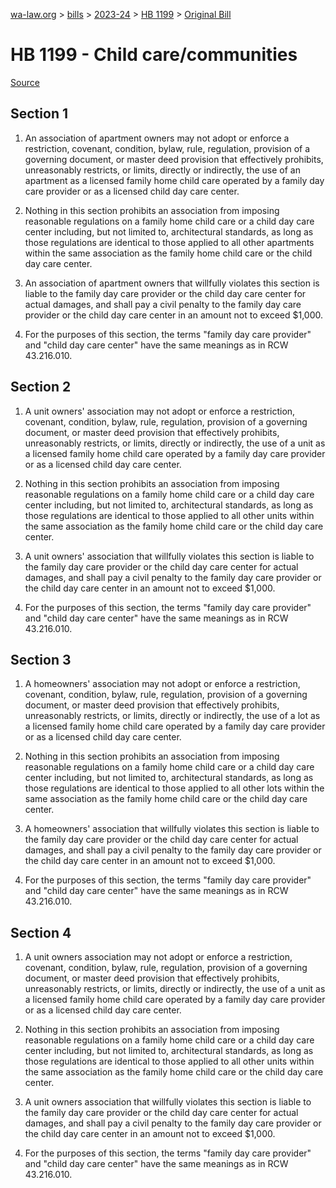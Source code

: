 [wa-law.org](/) > [bills](/bills/) > [2023-24](/bills/2023-24) > [HB 1199](/bills/2023-24/hb/1199/) > [Original Bill](/bills/2023-24/hb/1199/1/)

# HB 1199 - Child care/communities

[Source](http://lawfilesext.leg.wa.gov/biennium/2023-24/Pdf/Bills/House%20Bills/1199.pdf)

## Section 1
1. An association of apartment owners may not adopt or enforce a restriction, covenant, condition, bylaw, rule, regulation, provision of a governing document, or master deed provision that effectively prohibits, unreasonably restricts, or limits, directly or indirectly, the use of an apartment as a licensed family home child care operated by a family day care provider or as a licensed child day care center.

2. Nothing in this section prohibits an association from imposing reasonable regulations on a family home child care or a child day care center including, but not limited to, architectural standards, as long as those regulations are identical to those applied to all other apartments within the same association as the family home child care or the child day care center.

3. An association of apartment owners that willfully violates this section is liable to the family day care provider or the child day care center for actual damages, and shall pay a civil penalty to the family day care provider or the child day care center in an amount not to exceed $1,000.

4. For the purposes of this section, the terms "family day care provider" and "child day care center" have the same meanings as in RCW 43.216.010.

## Section 2
1. A unit owners' association may not adopt or enforce a restriction, covenant, condition, bylaw, rule, regulation, provision of a governing document, or master deed provision that effectively prohibits, unreasonably restricts, or limits, directly or indirectly, the use of a unit as a licensed family home child care operated by a family day care provider or as a licensed child day care center.

2. Nothing in this section prohibits an association from imposing reasonable regulations on a family home child care or a child day care center including, but not limited to, architectural standards, as long as those regulations are identical to those applied to all other units within the same association as the family home child care or the child day care center.

3. A unit owners' association that willfully violates this section is liable to the family day care provider or the child day care center for actual damages, and shall pay a civil penalty to the family day care provider or the child day care center in an amount not to exceed $1,000.

4. For the purposes of this section, the terms "family day care provider" and "child day care center" have the same meanings as in RCW 43.216.010.

## Section 3
1. A homeowners' association may not adopt or enforce a restriction, covenant, condition, bylaw, rule, regulation, provision of a governing document, or master deed provision that effectively prohibits, unreasonably restricts, or limits, directly or indirectly, the use of a lot as a licensed family home child care operated by a family day care provider or as a licensed child day care center.

2. Nothing in this section prohibits an association from imposing reasonable regulations on a family home child care or a child day care center including, but not limited to, architectural standards, as long as those regulations are identical to those applied to all other lots within the same association as the family home child care or the child day care center.

3. A homeowners' association that willfully violates this section is liable to the family day care provider or the child day care center for actual damages, and shall pay a civil penalty to the family day care provider or the child day care center in an amount not to exceed $1,000.

4. For the purposes of this section, the terms "family day care provider" and "child day care center" have the same meanings as in RCW 43.216.010.

## Section 4
1. A unit owners association may not adopt or enforce a restriction, covenant, condition, bylaw, rule, regulation, provision of a governing document, or master deed provision that effectively prohibits, unreasonably restricts, or limits, directly or indirectly, the use of a unit as a licensed family home child care operated by a family day care provider or as a licensed child day care center.

2. Nothing in this section prohibits an association from imposing reasonable regulations on a family home child care or a child day care center including, but not limited to, architectural standards, as long as those regulations are identical to those applied to all other units within the same association as the family home child care or the child day care center.

3. A unit owners association that willfully violates this section is liable to the family day care provider or the child day care center for actual damages, and shall pay a civil penalty to the family day care provider or the child day care center in an amount not to exceed $1,000.

4. For the purposes of this section, the terms "family day care provider" and "child day care center" have the same meanings as in RCW 43.216.010.
